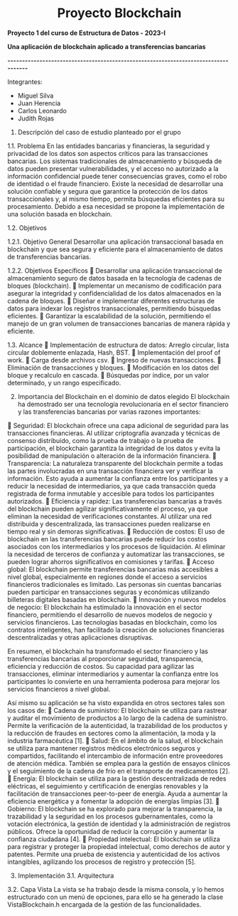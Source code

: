 <h1 align="center">Proyecto Blockchain</h1>

**Proyecto 1 del curso de Estructura de Datos - 2023-I**

**Una aplicación de blockchain aplicado a transferencias bancarias**

**-----------------------------------------------------------------------------------**

Integrantes:
- Miguel Silva
- Juan Herencia
- Carlos Leonardo
- Judith Rojas



1.	Descripción del caso de estudio planteado por el grupo

1.1.	Problema
En las entidades bancarias y financieras, la seguridad y privacidad de los datos son aspectos críticos para las transacciones bancarias. Los sistemas tradicionales de almacenamiento y búsqueda de datos pueden presentar vulnerabilidades, y el acceso no autorizado a la información confidencial puede tener consecuencias graves, como el robo de identidad o el fraude financiero. Existe la necesidad de desarrollar una solución confiable y segura que garantice la protección de los datos transaccionales y, al mismo tiempo, permita búsquedas eficientes para su procesamiento. Debido a esa necesidad se propone la implementación de una solución basada en blockchain.

1.2.	Objetivos

1.2.1.	Objetivo General
Desarrollar una aplicación transaccional basada en blockchain y que sea segura y eficiente para el almacenamiento de datos de transferencias bancarias.

1.2.2.	Objetivos Específicos
	Desarrollar una aplicación transaccional de almacenamiento seguro de datos basada en la tecnología de cadenas de bloques (blockchain).
	Implementar un mecanismo de codificación para asegurar la integridad y confidencialidad de los datos almacenados en la cadena de bloques.
	Diseñar e implementar diferentes estructuras de datos para indexar los registros transaccionales, permitiendo búsquedas eficientes.
	Garantizar la escalabilidad de la solución, permitiendo el manejo de un gran volumen de transacciones bancarias de manera rápida y eficiente.

1.3.	Alcance
	Implementación de estructura de datos: Arreglo circular, lista circular doblemente enlazada, Hash, BST.
	Implementación del proof of work.
	Carga desde archivos csv.
	Ingreso de nuevas transacciones.
	Eliminación de transacciones y bloques.
	Modificación en los datos del bloque y recalculo en cascada.
	Búsquedas por índice, por un valor determinado, y un rango especificado.

2.	Importancia del Blockchain en el dominio de datos elegido
El blockchain ha demostrado ser una tecnología revolucionaria en el sector financiero y las transferencias bancarias por varias razones importantes:

	Seguridad: El blockchain ofrece una capa adicional de seguridad para las transacciones financieras. Al utilizar criptografía avanzada y técnicas de consenso distribuido, como la prueba de trabajo o la prueba de participación, el blockchain garantiza la integridad de los datos y evita la posibilidad de manipulación o alteración de la información financiera.
	Transparencia: La naturaleza transparente del blockchain permite a todas las partes involucradas en una transacción financiera ver y verificar la información. Esto ayuda a aumentar la confianza entre los participantes y a reducir la necesidad de intermediarios, ya que cada transacción queda registrada de forma inmutable y accesible para todos los participantes autorizados.
	Eficiencia y rapidez: Las transferencias bancarias a través del blockchain pueden agilizar significativamente el proceso, ya que eliminan la necesidad de verificaciones constantes. Al utilizar una red distribuida y descentralizada, las transacciones pueden realizarse en tiempo real y sin demoras significativas.
	Reducción de costos: El uso de blockchain en las transferencias bancarias puede reducir los costos asociados con los intermediarios y los procesos de liquidación. Al eliminar la necesidad de terceros de confianza y automatizar las transacciones, se pueden lograr ahorros significativos en comisiones y tarifas.
	Acceso global: El blockchain permite transferencias bancarias más accesibles a nivel global, especialmente en regiones donde el acceso a servicios financieros tradicionales es limitado. Las personas sin cuentas bancarias pueden participar en transacciones seguras y económicas utilizando billeteras digitales basadas en blockchain.
	Innovación y nuevos modelos de negocio: El blockchain ha estimulado la innovación en el sector financiero, permitiendo el desarrollo de nuevos modelos de negocio y servicios financieros. Las tecnologías basadas en blockchain, como los contratos inteligentes, han facilitado la creación de soluciones financieras descentralizadas y otras aplicaciones disruptivas.

En resumen, el blockchain ha transformado el sector financiero y las transferencias bancarias al proporcionar seguridad, transparencia, eficiencia y reducción de costos. Su capacidad para agilizar las transacciones, eliminar intermediarios y aumentar la confianza entre los participantes lo convierte en una herramienta poderosa para mejorar los servicios financieros a nivel global.

Así mismo su aplicación se ha visto expandida en otros sectores tales son los casos de:
	Cadena de suministro: El blockchain se utiliza para rastrear y auditar el movimiento de productos a lo largo de la cadena de suministro. Permite la verificación de la autenticidad, la trazabilidad de los productos y la reducción de fraudes en sectores como la alimentación, la moda y la industria farmacéutica [1].
	Salud: En el ámbito de la salud, el blockchain se utiliza para mantener registros médicos electrónicos seguros y compartidos, facilitando el intercambio de información entre proveedores de atención médica. También se emplea para la gestión de ensayos clínicos y el seguimiento de la cadena de frío en el transporte de medicamentos [2].
	Energía: El blockchain se utiliza para la gestión descentralizada de redes eléctricas, el seguimiento y certificación de energías renovables y la facilitación de transacciones peer-to-peer de energía. Ayuda a aumentar la eficiencia energética y a fomentar la adopción de energías limpias [3].
	Gobierno: El blockchain se ha explorado para mejorar la transparencia, la trazabilidad y la seguridad en los procesos gubernamentales, como la votación electrónica, la gestión de identidad y la administración de registros públicos. Ofrece la oportunidad de reducir la corrupción y aumentar la confianza ciudadana [4].
	Propiedad intelectual: El blockchain se utiliza para registrar y proteger la propiedad intelectual, como derechos de autor y patentes. Permite una prueba de existencia y autenticidad de los activos intangibles, agilizando los procesos de registro y protección [5].

3.	 Implementación
3.1.	Arquitectura
  











3.2.	Capa Vista
La vista se ha trabajo desde la misma consola, y lo hemos estructurado con un menú de opciones, para ello se ha generado la clase VistaBlockchain.h encargada de la gestión de las funcionalidades.
